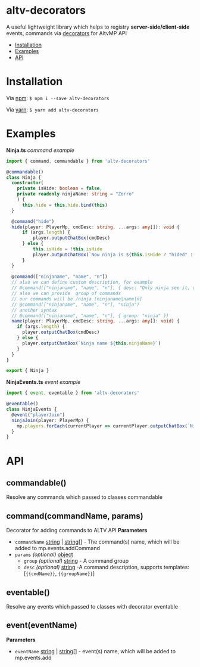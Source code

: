 # altv-decorators
A useful lightweight library which helps to registry **server-side/client-side** events, commands via [decorators](https://www.typescriptlang.org/docs/handbook/decorators.html) for AltvMP API 

* [Installation](#installation)
* [Examples](#examples)
* [API](#api)

# Installation

Via [npm](https://github.com/npm/cli):
`$ npm i --save altv-decorators`

Via [yarn](https://yarnpkg.com/cli/install):
`$ yarn add altv-decorators`

# Examples

**Ninja.ts** *command example*
```typescript
import { command, commandable } from 'altv-decorators'

@commandable()
class Ninja {
  constructor(
    private isHide: boolean = false,
    private readonly ninjaName: string = "Zorro"
    ) {
      this.hide = this.hide.bind(this)
  }

  @command("hide")
  hide(player: PlayerMp, cmdDesc: string, ...args: any[]): void {
      if (args.length) {
          player.outputChatBox(cmdDesc)
      } else {
          this.isHide = !this.isHide
          player.outputChatBox(`Now ninja is ${this.isHide ? "hided" : "not hided"}`)
      }
  }
  
  @command(["ninjaname", "name", "n"])
  // also we can define custom description, for example
  // @command(["ninjaname", "name", "n"], { desc: "Only ninja see it, usage /{{cmdName}}" })
  // also we can provide  group of commands
  // our commands will be /ninja [ninjaname|name|n]
  // @command(["ninjaname", "name", "n"], "ninja")
  // another syntax
  // @command(["ninjaname", "name", "n"], { group: "ninja" })
  name(player: PlayerMp, cmdDesc: string, ...args: any[]: void) {
    if (args.length) {
      player.outputChatBox(cmdDesc)
    } else {
      player.outputChatBox(`Ninja name ${this.ninjaName}`)
    }
  }
}

export { Ninja }
```

**NinjaEvents.ts** *event example*
```typescript
import { event, eventable } from 'altv-decorators'

@eventable()
class NinjaEvents {
  @event("playerJoin")
  ninjaJoin(player: PlayerMp) {
    mp.players.forEach(currentPlayer => currentPlayer.outputChatBox(`Ninja ${player.name} has just joined.`))
  }
}
```

# API
## **commandable()**
Resolve any commands which passed to classes commandable

## **command(commandName, params)**
Decorator for adding commands to ALTV API
**Parameters**
* `commandName` [string](https://developer.mozilla.org/docs/Web/JavaScript/Reference/Global_Objects/String) | [string](https://developer.mozilla.org/docs/Web/JavaScript/Reference/Global_Objects/String)[] - The command(s) name, which will be added to mp.events.addCommand
* `params` *(optional)* [object](https://developer.mozilla.org/en-US/docs/Web/JavaScript/Reference/Global_Objects/Object)
  * `group` *(optional)* [string](https://developer.mozilla.org/docs/Web/JavaScript/Reference/Global_Objects/String) - A command group
  * `desc` *(optional)* [string](https://developer.mozilla.org/docs/Web/JavaScript/Reference/Global_Objects/String) -A command description, supports templates: [`{{cmdName}}`, `{{groupName}}`]

## **eventable()**
Resolve any events which passed to classes with decorator eventable

## **event(eventName)**
**Parameters**
* `eventName` [string](https://developer.mozilla.org/docs/Web/JavaScript/Reference/Global_Objects/String) | [string](https://developer.mozilla.org/docs/Web/JavaScript/Reference/Global_Objects/String)[] - event(s) name, which will be added to mp.events.add
